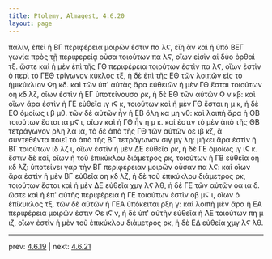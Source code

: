 ```yaml
---
title: Ptolemy, Almagest, 4.6.20
layout: page
---
```


πάλιν, ἐπεὶ ἡ ΒΓ περιφέρεια μοιρῶν ἐστιν πα λϚ, εἴη ἂν καὶ ἡ ὑπὸ ΒΕΓ γωνία πρὸς τῇ περιφερείᾳ οὖσα τοιούτων πα λϚ, οἵων εἰσὶν αἱ δύο ὀρθαὶ τξ. ὥστε καὶ ἡ μὲν ἐπὶ τῆς ΓΘ περιφέρεια τοιούτων ἐστὶν πα λϚ, οἵων ἐστὶν ὁ περὶ τὸ ΓΕΘ τρίγωνον κύκλος τξ, ἡ δὲ ἐπὶ τῆς ΕΘ τῶν λοιπῶν εἰς τὸ ἡμικύκλιον Ϙη κδ. καὶ τῶν ὑπ' αὐτὰς ἄρα εὐθειῶν ἡ μὲν ΓΘ ἔσται τοιούτων οη κδ λζ, οἵων ἐστὶν ἡ ΕΓ ὑποτείνουσα ρκ, ἡ δὲ ΕΘ τῶν αὐτῶν Ϙ ν κβ: καὶ οἵων ἄρα ἐστὶν ἡ ΓΕ εὐθεῖα ιγ ιϚ κ, τοιούτων καὶ ἡ μὲν ΓΘ ἔσται η μ κ, ἡ δὲ ΕΘ ὁμοίως ι β μθ. τῶν δὲ αὐτῶν ἦν ἡ ΕΒ ὅλη κα μη νθ: καὶ λοιπὴ ἄρα ἡ ΘΒ τοιούτων ἔσται ια μϚ ι, οἵων καὶ ἡ ΓΘ ἦν η μ κ. καί ἐστιν τὸ μὲν ἀπὸ τῆς ΘΒ τετράγωνον ρλη λα ια, τὸ δὲ ἀπὸ τῆς ΓΘ τῶν αὐτῶν οε ιβ κζ, ἃ συντεθέντα ποιεῖ τὸ ἀπὸ τῆς ΒΓ τετράγωνον σιγ μγ λη: μήκει ἄρα ἐστὶν ἡ ΒΓ τοιούτων ιδ λζ ι, οἵων ἐστὶν ἡ μὲν ΔΕ εὐθεῖα ρκ, ἡ δὲ ΓΕ ὁμοίως ιγ ιϚ κ. ἔστιν δὲ καί, οἵων ἡ τοῦ ἐπικύκλου διάμετρος ρκ, τοιούτων ἡ ΓΒ εὐθεῖα οη κδ λζ: ὑποτείνει γὰρ τὴν ΒΓ περιφέρειαν μοιρῶν οὖσαν πα λϚ: καὶ οἵων ἄρα ἐστὶν ἡ μὲν ΒΓ εὐθεῖα οη κδ λζ, ἡ δὲ τοῦ ἐπικύκλου διάμετρος ρκ, τοιούτων ἔσται καὶ ἡ μὲν ΔΕ εὐθεῖα χμγ λϚ λθ, ἡ δὲ ΓΕ τῶν αὐτῶν οα ια δ. ὥστε καὶ ἡ ἐπ' αὐτῆς περιφέρεια ἡ ΓΕ τοιούτων ἐστὶν οβ μϚ ι, οἵων ὁ ἐπίκυκλος τξ. τῶν δὲ αὐτῶν ἡ ΓΕΑ ὑπόκειται ρξη γ: καὶ λοιπὴ μὲν ἄρα ἡ ΕΑ περιφέρεια μοιρῶν ἐστιν Ϙε ιϚ ν, ἡ δὲ ὑπ' αὐτὴν εὐθεῖα ἡ ΑΕ τοιούτων πη μ ιζ, οἵων ἐστὶν ἡ μὲν τοῦ ἐπικύκλου διάμετρος ρκ, ἡ δὲ ΕΔ εὐθεῖα χμγ λϚ λθ. 

---

prev: [4.6.19](../4.6.19/) | next: [4.6.21](../4.6.21/)

